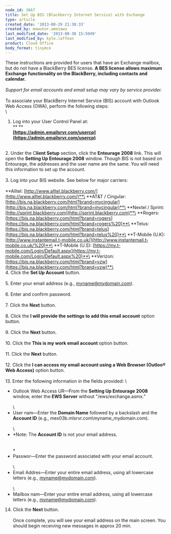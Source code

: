 ```yaml
---
node_id: 3667
title: Set Up BIS (Blackberry Internet Service) with Exchange
type: article
created_date: '2013-08-29 21:38:33'
created_by: mawutor.amesawu
last_modified_date: '2013-08-30 15:5049'
last_modified_by: kyle.laffoon
product: Cloud Office
body_format: tinymce
---
```


These instructions are provided for users that have an Exchange mailbox,
but do not have a BlackBerry BES license. **A BES license allows maximum
Exchange functionality on the BlackBerry, including contacts and
calendar.**\
\
*Support for email accounts and email setup may vary by service
provider.*\
\
To associate your BlackBerry Internet Service (BIS) account with Outlook
Web Access (OWA), perform the following steps:\
\
1. Log into your User Control Panel at: \
** **\
**[https://admin.emailsrvr.com/usercp](https://admin.emailsrvr.com/usercp)**

\
2. Under the C**lient Setup** section, click the **Entourage 2008**
link. This will open the **Setting Up Entourage 2008** window. Though
BIS is not based on Entourage, the addresses and the user name are the
same. You will need this information to set up the account.\
\
3. Log into your BIS website. See below for major carriers:\
\
**Alltel:
[http://www.alltel.blackberry.com/](http://www.alltel.blackberry.com/)**\
**AT&T / Cingular:
[http://bis.na.blackberry.com/html?brand=mycingular](http://bis.na.blackberry.com/html?brand=mycingular)**\
**Nextel / Sprint:
[http://sprint.blackberry.com](http://sprint.blackberry.com)**\
**Rogers:
[https://bis.na.blackberry.com/html?brand=rogers](https://bis.na.blackberry.com/html?brand=rogers%20)**\
**Telus:
[https://bis.na.blackberry.com/html?brand=telus](https://bis.na.blackberry.com/html?brand=telus%20)**\
**T-Mobile (U.K):
[http://www.instantemail.t-mobile.co.uk/](http://www.instantemail.t-mobile.co.uk/%20)**\
**T-Mobile (U.S):
[https://my.t-mobile.com/Login/Default.aspx](https://my.t-mobile.com/Login/Default.aspx%20)**\
**Verizon:
[https://bis.na.blackberry.com/html?brand=vzw](https://bis.na.blackberry.com/html?brand=vzw)**\
\
4. Click the **Set Up Account** button.\
\
5. Enter your email address (e.g., myname@mydomain.com).\
\
6. Enter and confirm password.\
\
7. Click the **Next** button.\
\
8. Click the **I will provide the settings to add this email account**
option button.\
\
9. Click the **Next** button.\
\
10. Click the **This is my work email account** option button.\
\
11. Click the **Next** button.\
\
12. Click the **I can access my email account using a Web Browser
(Outloo&reg; Web Access)** option button.\
\
13. Enter the following information in the fields provided: \
 

-   Outlook Web Access UR&mdash;From the **Setting Up Entourage 2008**
    window, enter the **EWS Server** without "/ews/exchange.asmx."\
    \
    \
-   User nam&mdash;Enter the **Domain Name** followed by a backslash and the
    **Account ID** (e.g., mex03b.mlsrvr.com\\myname\_mydomain.com).\
    \
    \
-   *Note: The **Account ID** is not your email address.\
    \
    \
    *
-   Passwor&mdash;Enter the password associated with your email account.\
    \
    \
-   Email Addres&mdash;Enter your entire email address, using all lowercase
    letters (e.g., myname@mydomain.com).\
    \
    \
-   Mailbox nam&mdash;Enter your entire email address, using all lowercase
    letters (e.g., myname@mydomain.com).

 
14. Click the **Next** button.\
\
Once complete, you will see your email address on the main screen. You
should begin receiving new messages in approx 20 min.

